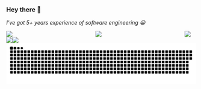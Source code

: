 ### Hey there 👋

*I've got 5+ years experience of software engineering 😀*

<img align="left" width="47%" src="https://github-readme-stats.vercel.app/api?username=Mankeyss&show_icons=true&theme=transparent" />

<img align="left" width="47%" src="https://github-readme-stats.vercel.app/api/top-langs/?username=Mankeyss&layout=compact" />

<img align="left" src="https://img.shields.io/badge/c%23-%23239120.svg?style=for-the-badge&logo=c-sharp&logoColor=white" />

<img align="left" src="https://img.shields.io/badge/javascript-%23323330.svg?style=for-the-badge&logo=javascript&logoColor=%23F7DF1E" />

<img align="left" src="https://img.shields.io/badge/node.js-6DA55F?style=for-the-badge&logo=node.js&logoColor=white" />
<img align="left" src=""/>

<img align="left" src="contributions.svg"/>

<!--
**Mankeyss/Mankeyss** is a ✨ _special_ ✨ repository because its `README.md` (this file) appears on your GitHub profile.

Here are some ideas to get you started:

- 🔭 I’m currently working on ...
- 🌱 I’m currently learning ...
- 👯 I’m looking to collaborate on ...
- 🤔 I’m looking for help with ...
- 💬 Ask me about ...
- 📫 How to reach me: ...
- 😄 Pronouns: ...
- ⚡ Fun fact: ...
-->
